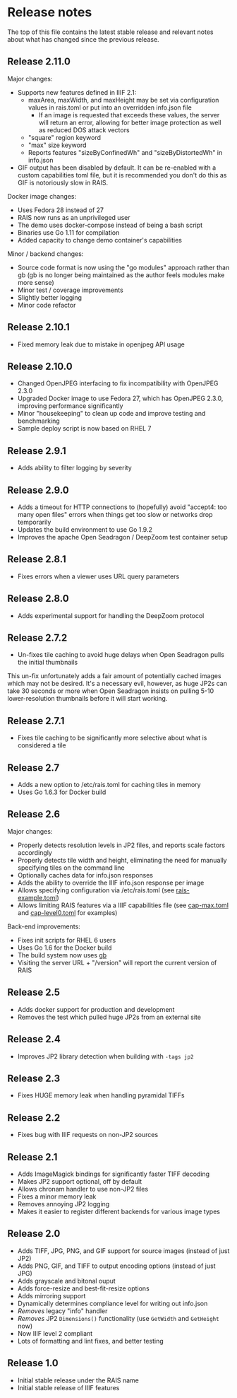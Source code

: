 Release notes
=====

The top of this file contains the latest stable release and relevant notes
about what has changed since the previous release.

Release 2.11.0
-----

Major changes:

- Supports new features defined in IIIF 2.1:
  - maxArea, maxWidth, and maxHeight may be set via configuration values in
    rais.toml or put into an overridden info.json file
    - If an image is requested that exceeds these values, the server will
      return an error, allowing for better image protection as well as reduced
      DOS attack vectors
  - "square" region keyword
  - "max" size keyword
  - Reports features "sizeByConfinedWh" and "sizeByDistortedWh" in info.json
- GIF output has been disabled by default.  It can be re-enabled with a custom
  capabilities toml file, but it is recommended you don't do this as GIF is
  notoriously slow in RAIS.

Docker image changes:

- Uses Fedora 28 instead of 27
- RAIS now runs as an unprivileged user
- The demo uses docker-compose instead of being a bash script
- Binaries use Go 1.11 for compilation
- Added capacity to change demo container's capabilities

Minor / backend changes:

- Source code format is now using the "go modules" approach rather than gb (gb
  is no longer being maintained as the author feels modules make more sense)
- Minor test / coverage improvements
- Slightly better logging
- Minor code refactor

Release 2.10.1
-----

- Fixed memory leak due to mistake in openjpeg API usage

Release 2.10.0
-----

- Changed OpenJPEG interfacing to fix incompatibility with OpenJPEG 2.3.0
- Upgraded Docker image to use Fedora 27, which has OpenJPEG 2.3.0, improving performance significantly
- Minor "housekeeping" to clean up code and improve testing and benchmarking
- Sample deploy script is now based on RHEL 7

Release 2.9.1
-----

- Adds ability to filter logging by severity

Release 2.9.0
-----

- Adds a timeout for HTTP connections to (hopefully) avoid "accept4: too many
  open files" errors when things get too slow or networks drop temporarily
- Updates the build environment to use Go 1.9.2
- Improves the apache Open Seadragon / DeepZoom test container setup

Release 2.8.1
-----

- Fixes errors when a viewer uses URL query parameters

Release 2.8.0
-----

- Adds experimental support for handling the DeepZoom protocol

Release 2.7.2
-----

- Un-fixes tile caching to avoid huge delays when Open Seadragon pulls the initial thumbnails

This un-fix unfortunately adds a fair amount of potentially cached images which
may not be desired.  It's a necessary evil, however, as huge JP2s can take 30
seconds or more when Open Seadragon insists on pulling 5-10 lower-resolution
thumbnails before it will start working.

Release 2.7.1
-----

- Fixes tile caching to be significantly more selective about what is considered a tile

Release 2.7
-----

- Adds a new option to /etc/rais.toml for caching tiles in memory
- Uses Go 1.6.3 for Docker build

Release 2.6
-----

Major changes:

- Properly detects resolution levels in JP2 files, and reports scale factors accordingly
- Properly detects tile width and height, eliminating the need for manually specifying tiles on the command line
- Optionally caches data for info.json responses
- Adds the ability to override the IIIF info.json response per image
- Allows specifying configuration via /etc/rais.toml (see [rais-example.toml](rais-example.toml))
- Allows limiting RAIS features via a IIIF capabilities file (see [cap-max.toml](cap-max.toml)
  and [cap-level0.toml](cap-level0.toml) for examples)

Back-end improvements:

- Fixes init scripts for RHEL 6 users
- Uses Go 1.6 for the Docker build
- The build system now uses [gb](https://getgb.io/)
- Visiting the server URL + "/version" will report the current version of RAIS

Release 2.5
-----

- Adds docker support for production and development
- Removes the test which pulled huge JP2s from an external site

Release 2.4
-----

- Improves JP2 library detection when building with `-tags jp2`

Release 2.3
-----

- Fixes HUGE memory leak when handling pyramidal TIFFs

Release 2.2
-----

- Fixes bug with IIIF requests on non-JP2 sources

Release 2.1
-----

- Adds ImageMagick bindings for significantly faster TIFF decoding
- Makes JP2 support optional, off by default
- Allows chronam handler to use non-JP2 files
- Fixes a minor memory leak
- Removes annoying JP2 logging
- Makes it easier to register different backends for various image types

Release 2.0
-----

- Adds TIFF, JPG, PNG, and GIF support for source images (instead of just JP2)
- Adds PNG, GIF, and TIFF to output encoding options (instead of just JPG)
- Adds grayscale and bitonal ouput
- Adds force-resize and best-fit-resize options
- Adds mirroring support
- Dynamically determines compliance level for writing out info.json
- *Removes* legacy "info" handler
- *Removes* JP2 `Dimensions()` functionality (use `GetWidth` and `GetHeight` now)
- Now IIIF level 2 compliant
- Lots of formatting and lint fixes, and better testing

Release 1.0
-----

- Initial stable release under the RAIS name
- Initial stable release of IIIF features
